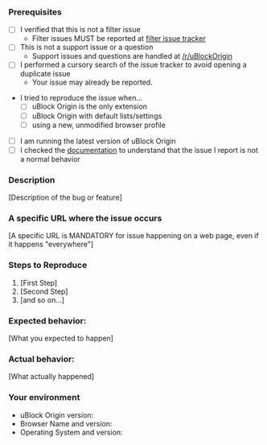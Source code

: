 <!-- Do NOT delete this template or any part of it when submitting your issue -->

### Prerequisites

<!-- Check the appropriate boxes after you submit your issue -->
<!-- Speculated performance issues will be marked as invalid and closed if they do not come with actual profiling data + analysis supporting the claim -->
<!-- Opening issues for adding new filter lists is now disallowed and such issues will be declined and closed -->

- [ ] I verified that this is not a filter issue
    - Filter issues MUST be reported at [filter issue tracker](https://github.com/uBlockOrigin/uAssets/issues)
    <!--
        - If disabling uBO <https://github.com/gorhill/uBlock/wiki/Quick-guide:-popup-user-interface#the-large-power-button> makes the issue go away, then in all likelihood this is a filter issue.
        - See what the logger <https://github.com/gorhill/uBlock/wiki/The-logger> reports when you reproduce the issue, this will help you determine whether this is a filter issue.
    -->
- [ ] This is not a support issue or a question
    - Support issues and questions are handled at [/r/uBlockOrigin](https://old.reddit.com/r/uBlockOrigin/)
    <!-- Such issue will be closed as invalid -->
- [ ] I performed a cursory search of the issue tracker to avoid opening a duplicate issue
    - Your issue may already be reported.
- I tried to reproduce the issue when...
    - [ ] uBlock Origin is the only extension
    - [ ] uBlock Origin with default lists/settings
    - [ ] using a new, unmodified browser profile
- [ ] I am running the latest version of uBlock Origin
- [ ] I checked the [documentation](https://github.com/gorhill/uBlock/wiki) to understand that the issue I report is not a normal behavior

### Description

[Description of the bug or feature]

### A specific URL where the issue occurs

[A specific URL is MANDATORY for issue happening on a web page, even if it happens "everywhere"]

### Steps to Reproduce

1. [First Step]
2. [Second Step]
3. [and so on...]

### Expected behavior:

[What you expected to happen]

### Actual behavior:

[What actually happened]

### Your environment

* uBlock Origin version:
* Browser Name and version:
* Operating System and version:
